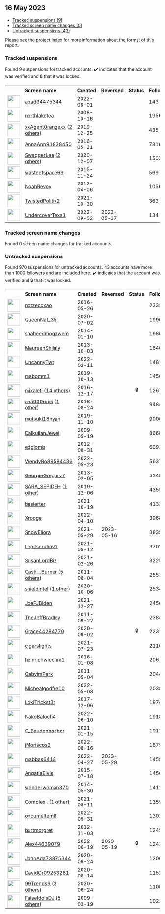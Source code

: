 ## 16 May 2023

* [Tracked suspensions (9)](#tracked-suspensions)
* [Tracked screen name changes (0)](#tracked-screen-name-changes)
* [Untracked suspensions (43)](#untracked-suspensions)

Please see the [project index](https://github.com/travisbrown/twitter-watch) for more information about the format of this report.

### Tracked suspensions

Found 9 suspensions for tracked accounts.
  ✔️ indicates that the account was verified and 🔒 that it was locked.

<table>
    <tr>
        <th></th>
        <th align="left">Screen name</th>
        <th align="left">Created</th>
        <th align="left">Reversed</th>
        <th align="left">Status</th>
        <th align="left">Followers</th>
        <th align="left">Ranking</th></tr>
    </tr>
        <tr>
            <td><a href="https://twitter.com/intent/user?user_id=1532099655399514112">
                <img src="https://pbs.twimg.com/profile_images/1537839899163901953/8kEhfboW_normal.jpg" width="40px" height="40px" align="center"/></a>
            </td>
            <td>
                <a href="https://twitter.com/abad94475344">abad94475344</a></td>
            <td>2022-06-01</td>
            <td></td>
            <td align="center"></td>
            <td>143</td>
            <td>10139</td>
        </tr>
        <tr>
            <td><a href="https://twitter.com/intent/user?user_id=16813689">
                <img src="https://pbs.twimg.com/profile_images/831864402689269760/eElQOJum_normal.jpg" width="40px" height="40px" align="center"/></a>
            </td>
            <td>
                <a href="https://twitter.com/northlaketea">northlaketea</a></td>
            <td>2008-10-16</td>
            <td></td>
            <td align="center"></td>
            <td>1956</td>
            <td>12506</td>
        </tr>
        <tr>
            <td><a href="https://twitter.com/intent/user?user_id=1209647852890337280">
                <img src="https://pbs.twimg.com/profile_images/1563411639327592448/9PAHeBF1_normal.jpg" width="40px" height="40px" align="center"/></a>
            </td>
            <td>
                <a href="https://twitter.com/xxAgent0rangexx">xxAgent0rangexx</a>&nbsp;(<a href="https://api.memory.lol/v1/tw/id/1209647852890337280">2 others</a>)&nbsp;</td>
            <td>2019-12-25</td>
            <td></td>
            <td align="center"></td>
            <td>435</td>
            <td>23384</td>
        </tr>
        <tr>
            <td><a href="https://twitter.com/intent/user?user_id=734168909553766405">
                <img src="https://pbs.twimg.com/profile_images/1587276715117658118/dTYCSi7U_normal.jpg" width="40px" height="40px" align="center"/></a>
            </td>
            <td>
                <a href="https://twitter.com/AnnaApp91838450">AnnaApp91838450</a></td>
            <td>2016-05-21</td>
            <td></td>
            <td align="center"></td>
            <td>78166</td>
            <td>26737</td>
        </tr>
        <tr>
            <td><a href="https://twitter.com/intent/user?user_id=1336059064137244681">
                <img src="https://pbs.twimg.com/profile_images/1510984478906269696/Y5wveUCm_normal.jpg" width="40px" height="40px" align="center"/></a>
            </td>
            <td>
                <a href="https://twitter.com/SwaqqerLee">SwaqqerLee</a>&nbsp;(<a href="https://api.memory.lol/v1/tw/id/1336059064137244681">2 others</a>)&nbsp;</td>
            <td>2020-12-07</td>
            <td></td>
            <td align="center"></td>
            <td>15030</td>
            <td>27674</td>
        </tr>
        <tr>
            <td><a href="https://twitter.com/intent/user?user_id=4347659840">
                <img src="https://pbs.twimg.com/profile_images/1587875319960276993/Q8XTMSNT_normal.jpg" width="40px" height="40px" align="center"/></a>
            </td>
            <td>
                <a href="https://twitter.com/wasteofspace69">wasteofspace69</a></td>
            <td>2015-11-24</td>
            <td></td>
            <td align="center"></td>
            <td>569</td>
            <td>31018</td>
        </tr>
        <tr>
            <td><a href="https://twitter.com/intent/user?user_id=546731540">
                <img src="https://pbs.twimg.com/profile_images/1530939673333358592/ijoamf0q_normal.jpg" width="40px" height="40px" align="center"/></a>
            </td>
            <td>
                <a href="https://twitter.com/NoahRevoy">NoahRevoy</a></td>
            <td>2012-04-06</td>
            <td></td>
            <td align="center"></td>
            <td>10569</td>
            <td>41240</td>
        </tr>
        <tr>
            <td><a href="https://twitter.com/intent/user?user_id=1454482682109472770">
                <img src="https://pbs.twimg.com/profile_images/1546608310882865155/8gnkm-IE_normal.jpg" width="40px" height="40px" align="center"/></a>
            </td>
            <td>
                <a href="https://twitter.com/TwistedPolitix2">TwistedPolitix2</a></td>
            <td>2021-10-30</td>
            <td></td>
            <td align="center"></td>
            <td>363</td>
            <td>95949</td>
        </tr>
        <tr>
            <td><a href="https://twitter.com/intent/user?user_id=1565783229629710338">
                <img src="https://pbs.twimg.com/profile_images/1565797165628375042/aHprJz3M_normal.jpg" width="40px" height="40px" align="center"/></a>
            </td>
            <td>
                <a href="https://twitter.com/UndercoverTexa1">UndercoverTexa1</a></td>
            <td>2022-09-02</td>
            <td>2023-05-17</td>
            <td align="center"></td>
            <td>134</td>
            <td>98400</td>
        </tr></table>

### Tracked screen name changes

Found 0 screen name changes for tracked accounts.

### Untracked suspensions

Found 970 suspensions for untracked accounts.
43 accounts have more than 1000 followers and are included here.
  ✔️ indicates that the account was verified and 🔒 that it was locked.

<table>
    <tr>
        <th></th>
        <th align="left">Screen name</th>
        <th align="left">Created</th>
        <th align="left">Reversed</th>
        <th align="left">Status</th>
        <th align="left">Followers</th>
    </tr>
        <tr>
            <td><a href="https://twitter.com/intent/user?user_id=735887272353107968">
                <img src="https://pbs.twimg.com/profile_images/1470171587739631618/B4WK27yy_normal.jpg" width="40px" height="40px" align="center"/></a>
            </td>
            <td>
                <a href="https://twitter.com/notzecoxao">notzecoxao</a></td>
            <td>2016-05-26</td>
            <td></td>
            <td align="center"></td>
            <td>23325</td>
        </tr>
        <tr>
            <td><a href="https://twitter.com/intent/user?user_id=1278822088908906498">
                <img src="https://pbs.twimg.com/profile_images/1592811878299959298/RzQZmenW_normal.jpg" width="40px" height="40px" align="center"/></a>
            </td>
            <td>
                <a href="https://twitter.com/QueenNat_35">QueenNat_35</a></td>
            <td>2020-07-02</td>
            <td></td>
            <td align="center"></td>
            <td>19906</td>
        </tr>
        <tr>
            <td><a href="https://twitter.com/intent/user?user_id=2284952059">
                <img src="https://pbs.twimg.com/profile_images/739808351413018624/PGTiizRR_normal.jpg" width="40px" height="40px" align="center"/></a>
            </td>
            <td>
                <a href="https://twitter.com/shaheedmoqawem">shaheedmoqawem</a></td>
            <td>2014-01-10</td>
            <td></td>
            <td align="center"></td>
            <td>19865</td>
        </tr>
        <tr>
            <td><a href="https://twitter.com/intent/user?user_id=1931585845">
                <img src="https://pbs.twimg.com/profile_images/417778917487812608/-mT4lt41_normal.png" width="40px" height="40px" align="center"/></a>
            </td>
            <td>
                <a href="https://twitter.com/MaureenShilaly">MaureenShilaly</a></td>
            <td>2013-10-03</td>
            <td></td>
            <td align="center"></td>
            <td>16469</td>
        </tr>
        <tr>
            <td><a href="https://twitter.com/intent/user?user_id=1491964206861619202">
                <img src="https://pbs.twimg.com/profile_images/1538744756150276097/m64i8Srw_normal.jpg" width="40px" height="40px" align="center"/></a>
            </td>
            <td>
                <a href="https://twitter.com/UncannyTwt">UncannyTwt</a></td>
            <td>2022-02-11</td>
            <td></td>
            <td align="center"></td>
            <td>14814</td>
        </tr>
        <tr>
            <td><a href="https://twitter.com/intent/user?user_id=1183398474928312321">
                <img src="https://pbs.twimg.com/profile_images/1183498476769939456/EjGDC6Xu_normal.jpg" width="40px" height="40px" align="center"/></a>
            </td>
            <td>
                <a href="https://twitter.com/mabomm1">mabomm1</a></td>
            <td>2019-10-13</td>
            <td></td>
            <td align="center"></td>
            <td>14508</td>
        </tr>
        <tr>
            <td><a href="https://twitter.com/intent/user?user_id=810070961450086404">
                <img src="https://pbs.twimg.com/profile_images/1576974312472547328/uC6n40yb_normal.jpg" width="40px" height="40px" align="center"/></a>
            </td>
            <td>
                <a href="https://twitter.com/mixaleti">mixaleti</a>&nbsp;(<a href="https://api.memory.lol/v1/tw/id/810070961450086404">14 others</a>)&nbsp;</td>
            <td>2016-12-17</td>
            <td></td>
            <td align="center">🔒</td>
            <td>12671</td>
        </tr>
        <tr>
            <td><a href="https://twitter.com/intent/user?user_id=768491635336503296">
                <img src="https://pbs.twimg.com/profile_images/1516517388417699844/2wMDFXyk_normal.jpg" width="40px" height="40px" align="center"/></a>
            </td>
            <td>
                <a href="https://twitter.com/ana999rock">ana999rock</a>&nbsp;(<a href="https://api.memory.lol/v1/tw/id/768491635336503296">1 other</a>)&nbsp;</td>
            <td>2016-08-24</td>
            <td></td>
            <td align="center"></td>
            <td>9484</td>
        </tr>
        <tr>
            <td><a href="https://twitter.com/intent/user?user_id=1193331431767822337">
                <img src="https://pbs.twimg.com/profile_images/1518480105118466048/CvuhRihU_normal.jpg" width="40px" height="40px" align="center"/></a>
            </td>
            <td>
                <a href="https://twitter.com/mutsuki18nyan">mutsuki18nyan</a></td>
            <td>2019-11-10</td>
            <td></td>
            <td align="center"></td>
            <td>9000</td>
        </tr>
        <tr>
            <td><a href="https://twitter.com/intent/user?user_id=41148297">
                <img src="https://pbs.twimg.com/profile_images/3288582235/a6f634254939c111ad3491d544281295_normal.jpeg" width="40px" height="40px" align="center"/></a>
            </td>
            <td>
                <a href="https://twitter.com/DalkullanJewel">DalkullanJewel</a></td>
            <td>2009-05-19</td>
            <td></td>
            <td align="center"></td>
            <td>8668</td>
        </tr>
        <tr>
            <td><a href="https://twitter.com/intent/user?user_id=794426588">
                <img src="https://pbs.twimg.com/profile_images/996873037197737986/iXL3lJMY_normal.jpg" width="40px" height="40px" align="center"/></a>
            </td>
            <td>
                <a href="https://twitter.com/edglomb">edglomb</a></td>
            <td>2012-08-31</td>
            <td></td>
            <td align="center"></td>
            <td>6091</td>
        </tr>
        <tr>
            <td><a href="https://twitter.com/intent/user?user_id=1528780666397110282">
                <img src="https://pbs.twimg.com/profile_images/1528781053829124097/jhIhVD-Q_normal.jpg" width="40px" height="40px" align="center"/></a>
            </td>
            <td>
                <a href="https://twitter.com/WendyRo89584436">WendyRo89584436</a></td>
            <td>2022-05-23</td>
            <td></td>
            <td align="center"></td>
            <td>5637</td>
        </tr>
        <tr>
            <td><a href="https://twitter.com/intent/user?user_id=1150633502">
                <img src="https://pbs.twimg.com/profile_images/3210993730/3afa964e3ec5fc9efa4b751fa092d9b9_normal.jpeg" width="40px" height="40px" align="center"/></a>
            </td>
            <td>
                <a href="https://twitter.com/GeorgieGregory7">GeorgieGregory7</a></td>
            <td>2013-02-05</td>
            <td></td>
            <td align="center"></td>
            <td>5348</td>
        </tr>
        <tr>
            <td><a href="https://twitter.com/intent/user?user_id=1203063586098159617">
                <img src="https://pbs.twimg.com/profile_images/1577663679025274881/1inuW6sO_normal.jpg" width="40px" height="40px" align="center"/></a>
            </td>
            <td>
                <a href="https://twitter.com/SARA_SEPIDEH">SARA_SEPIDEH</a>&nbsp;(<a href="https://api.memory.lol/v1/tw/id/1203063586098159617">1 other</a>)&nbsp;</td>
            <td>2019-12-06</td>
            <td></td>
            <td align="center"></td>
            <td>4355</td>
        </tr>
        <tr>
            <td><a href="https://twitter.com/intent/user?user_id=1450457714497314825">
                <img src="https://pbs.twimg.com/profile_images/1592400285774893058/gshfAXLZ_normal.jpg" width="40px" height="40px" align="center"/></a>
            </td>
            <td>
                <a href="https://twitter.com/basierter">basierter</a></td>
            <td>2021-10-19</td>
            <td></td>
            <td align="center"></td>
            <td>4131</td>
        </tr>
        <tr>
            <td><a href="https://twitter.com/intent/user?user_id=1513179807252688900">
                <img src="https://pbs.twimg.com/profile_images/1545373255778926592/6aZ7eJsf_normal.jpg" width="40px" height="40px" align="center"/></a>
            </td>
            <td>
                <a href="https://twitter.com/Xrooge">Xrooge</a></td>
            <td>2022-04-10</td>
            <td></td>
            <td align="center"></td>
            <td>3968</td>
        </tr>
        <tr>
            <td><a href="https://twitter.com/intent/user?user_id=1398451633244323842">
                <img src="https://pbs.twimg.com/profile_images/1478748980481859589/FSlspywB_normal.jpg" width="40px" height="40px" align="center"/></a>
            </td>
            <td>
                <a href="https://twitter.com/SnowEliora">SnowEliora</a></td>
            <td>2021-05-29</td>
            <td>2023-05-16</td>
            <td align="center"></td>
            <td>3835</td>
        </tr>
        <tr>
            <td><a href="https://twitter.com/intent/user?user_id=1436979375568834564">
                <img src="https://pbs.twimg.com/profile_images/1436979638249607169/Jto3abIy_normal.jpg" width="40px" height="40px" align="center"/></a>
            </td>
            <td>
                <a href="https://twitter.com/Legitscrutiny1">Legitscrutiny1</a></td>
            <td>2021-09-12</td>
            <td></td>
            <td align="center"></td>
            <td>3702</td>
        </tr>
        <tr>
            <td><a href="https://twitter.com/intent/user?user_id=1365422929652154370">
                <img src="https://pbs.twimg.com/profile_images/1487538702310158337/1OW7fwN5_normal.jpg" width="40px" height="40px" align="center"/></a>
            </td>
            <td>
                <a href="https://twitter.com/SusanLordBiz">SusanLordBiz</a></td>
            <td>2021-02-26</td>
            <td></td>
            <td align="center"></td>
            <td>3225</td>
        </tr>
        <tr>
            <td><a href="https://twitter.com/intent/user?user_id=348316206">
                <img src="https://pbs.twimg.com/profile_images/1587472920443510784/k2_go7pa_normal.jpg" width="40px" height="40px" align="center"/></a>
            </td>
            <td>
                <a href="https://twitter.com/Cash__Burner">Cash__Burner</a>&nbsp;(<a href="https://api.memory.lol/v1/tw/id/348316206">5 others</a>)&nbsp;</td>
            <td>2011-08-04</td>
            <td></td>
            <td align="center"></td>
            <td>2557</td>
        </tr>
        <tr>
            <td><a href="https://twitter.com/intent/user?user_id=1313361092484227072">
                <img src="https://pbs.twimg.com/profile_images/1483875202895335432/ngoazwIC_normal.jpg" width="40px" height="40px" align="center"/></a>
            </td>
            <td>
                <a href="https://twitter.com/shieldintel">shieldintel</a>&nbsp;(<a href="https://api.memory.lol/v1/tw/id/1313361092484227072">1 other</a>)&nbsp;</td>
            <td>2020-10-06</td>
            <td></td>
            <td align="center"></td>
            <td>2534</td>
        </tr>
        <tr>
            <td><a href="https://twitter.com/intent/user?user_id=1475526041707978757">
                <img src="https://pbs.twimg.com/profile_images/1534006948470874112/z39WUy1B_normal.jpg" width="40px" height="40px" align="center"/></a>
            </td>
            <td>
                <a href="https://twitter.com/JoeFJBiden">JoeFJBiden</a></td>
            <td>2021-12-27</td>
            <td></td>
            <td align="center"></td>
            <td>2450</td>
        </tr>
        <tr>
            <td><a href="https://twitter.com/intent/user?user_id=378185853">
                <img src="https://pbs.twimg.com/profile_images/1326027528243437568/nsmFtcc4_normal.jpg" width="40px" height="40px" align="center"/></a>
            </td>
            <td>
                <a href="https://twitter.com/TheJeffBradley">TheJeffBradley</a></td>
            <td>2011-09-22</td>
            <td></td>
            <td align="center"></td>
            <td>2384</td>
        </tr>
        <tr>
            <td><a href="https://twitter.com/intent/user?user_id=1301017488210055170">
                <img src="https://pbs.twimg.com/profile_images/1445225143467331585/lsA4nlx3_normal.jpg" width="40px" height="40px" align="center"/></a>
            </td>
            <td>
                <a href="https://twitter.com/Grace44284770">Grace44284770</a></td>
            <td>2020-09-02</td>
            <td></td>
            <td align="center">🔒</td>
            <td>2231</td>
        </tr>
        <tr>
            <td><a href="https://twitter.com/intent/user?user_id=1418692867283841024">
                <img src="https://pbs.twimg.com/profile_images/1509225611080142849/zvxvbDX6_normal.jpg" width="40px" height="40px" align="center"/></a>
            </td>
            <td>
                <a href="https://twitter.com/cigarslights">cigarslights</a></td>
            <td>2021-07-23</td>
            <td></td>
            <td align="center"></td>
            <td>2110</td>
        </tr>
        <tr>
            <td><a href="https://twitter.com/intent/user?user_id=4747419382">
                <img src="https://pbs.twimg.com/profile_images/1074066518953115651/WwZOqfUC_normal.jpg" width="40px" height="40px" align="center"/></a>
            </td>
            <td>
                <a href="https://twitter.com/heinrichwiechm1">heinrichwiechm1</a></td>
            <td>2016-01-08</td>
            <td></td>
            <td align="center"></td>
            <td>2067</td>
        </tr>
        <tr>
            <td><a href="https://twitter.com/intent/user?user_id=292840680">
                <img src="https://pbs.twimg.com/profile_images/1494430723838783502/WloU8bX4_normal.jpg" width="40px" height="40px" align="center"/></a>
            </td>
            <td>
                <a href="https://twitter.com/GabyimPark">GabyimPark</a></td>
            <td>2011-05-04</td>
            <td></td>
            <td align="center"></td>
            <td>2044</td>
        </tr>
        <tr>
            <td><a href="https://twitter.com/intent/user?user_id=1523244399534219264">
                <img src="https://pbs.twimg.com/profile_images/1596290786152402946/1pvD9A_g_normal.jpg" width="40px" height="40px" align="center"/></a>
            </td>
            <td>
                <a href="https://twitter.com/Michealgodfre10">Michealgodfre10</a></td>
            <td>2022-05-08</td>
            <td></td>
            <td align="center"></td>
            <td>2038</td>
        </tr>
        <tr>
            <td><a href="https://twitter.com/intent/user?user_id=938222651281215488">
                <img src="https://pbs.twimg.com/profile_images/1595144968418492416/7re_rHx8_normal.jpg" width="40px" height="40px" align="center"/></a>
            </td>
            <td>
                <a href="https://twitter.com/LokiTrickst3r">LokiTrickst3r</a></td>
            <td>2017-12-06</td>
            <td></td>
            <td align="center"></td>
            <td>1974</td>
        </tr>
        <tr>
            <td><a href="https://twitter.com/intent/user?user_id=1535063304367906821">
                <img src="https://pbs.twimg.com/profile_images/1571093206250528769/DT0GjhVZ_normal.jpg" width="40px" height="40px" align="center"/></a>
            </td>
            <td>
                <a href="https://twitter.com/NakoBaloch4">NakoBaloch4</a></td>
            <td>2022-06-10</td>
            <td></td>
            <td align="center"></td>
            <td>1918</td>
        </tr>
        <tr>
            <td><a href="https://twitter.com/intent/user?user_id=1350153279930560512">
                <img src="https://pbs.twimg.com/profile_images/1350153889241313282/CB8Tp-AC_normal.jpg" width="40px" height="40px" align="center"/></a>
            </td>
            <td>
                <a href="https://twitter.com/C_Baudenbacher">C_Baudenbacher</a></td>
            <td>2021-01-15</td>
            <td></td>
            <td align="center"></td>
            <td>1917</td>
        </tr>
        <tr>
            <td><a href="https://twitter.com/intent/user?user_id=1559525399100592128">
                <img src="https://pbs.twimg.com/profile_images/1559525717406359555/VoVTMZE8_normal.jpg" width="40px" height="40px" align="center"/></a>
            </td>
            <td>
                <a href="https://twitter.com/jMoriscos2">jMoriscos2</a></td>
            <td>2022-08-16</td>
            <td></td>
            <td align="center"></td>
            <td>1675</td>
        </tr>
        <tr>
            <td><a href="https://twitter.com/intent/user?user_id=1519315260267954176">
                <img src="https://pbs.twimg.com/profile_images/1596716356824621056/iODj6e7g_normal.jpg" width="40px" height="40px" align="center"/></a>
            </td>
            <td>
                <a href="https://twitter.com/mabbas6418">mabbas6418</a></td>
            <td>2022-04-27</td>
            <td>2023-05-29</td>
            <td align="center"></td>
            <td>1459</td>
        </tr>
        <tr>
            <td><a href="https://twitter.com/intent/user?user_id=3381841943">
                <img src="https://pbs.twimg.com/profile_images/1553958180778135552/fzpUrJrZ_normal.jpg" width="40px" height="40px" align="center"/></a>
            </td>
            <td>
                <a href="https://twitter.com/AngatiaElvis">AngatiaElvis</a></td>
            <td>2015-07-18</td>
            <td></td>
            <td align="center"></td>
            <td>1450</td>
        </tr>
        <tr>
            <td><a href="https://twitter.com/intent/user?user_id=2572823847">
                <img src="https://pbs.twimg.com/profile_images/832767401833877504/rdeQkyJv_normal.jpg" width="40px" height="40px" align="center"/></a>
            </td>
            <td>
                <a href="https://twitter.com/wonderwoman370">wonderwoman370</a></td>
            <td>2014-05-30</td>
            <td></td>
            <td align="center"></td>
            <td>1411</td>
        </tr>
        <tr>
            <td><a href="https://twitter.com/intent/user?user_id=1425597829905592320">
                <img src="https://pbs.twimg.com/profile_images/1506643074713374722/5_amHubn_normal.jpg" width="40px" height="40px" align="center"/></a>
            </td>
            <td>
                <a href="https://twitter.com/CompIex_">CompIex_</a>&nbsp;(<a href="https://api.memory.lol/v1/tw/id/1425597829905592320">1 other</a>)&nbsp;</td>
            <td>2021-08-11</td>
            <td></td>
            <td align="center"></td>
            <td>1359</td>
        </tr>
        <tr>
            <td><a href="https://twitter.com/intent/user?user_id=1531516175842172931">
                <img src="https://abs.twimg.com/sticky/default_profile_images/default_profile_normal.png" width="40px" height="40px" align="center"/></a>
            </td>
            <td>
                <a href="https://twitter.com/oncumeltem8">oncumeltem8</a></td>
            <td>2022-05-31</td>
            <td></td>
            <td align="center"></td>
            <td>1301</td>
        </tr>
        <tr>
            <td><a href="https://twitter.com/intent/user?user_id=922497608">
                <img src="https://pbs.twimg.com/profile_images/378800000606315463/12483eb2d3d125359c4722a63f75f6dc_normal.jpeg" width="40px" height="40px" align="center"/></a>
            </td>
            <td>
                <a href="https://twitter.com/burtmorgret">burtmorgret</a></td>
            <td>2012-11-03</td>
            <td></td>
            <td align="center"></td>
            <td>1245</td>
        </tr>
        <tr>
            <td><a href="https://twitter.com/intent/user?user_id=1538511580748455936">
                <img src="https://pbs.twimg.com/profile_images/1538517567672832003/cX7S8SU3_normal.jpg" width="40px" height="40px" align="center"/></a>
            </td>
            <td>
                <a href="https://twitter.com/Alex44639079">Alex44639079</a></td>
            <td>2022-06-19</td>
            <td>2023-05-19</td>
            <td align="center">🔒</td>
            <td>1241</td>
        </tr>
        <tr>
            <td><a href="https://twitter.com/intent/user?user_id=1309012924950892544">
                <img src="https://abs.twimg.com/sticky/default_profile_images/default_profile_normal.png" width="40px" height="40px" align="center"/></a>
            </td>
            <td>
                <a href="https://twitter.com/JohnAda73875344">JohnAda73875344</a></td>
            <td>2020-09-24</td>
            <td></td>
            <td align="center"></td>
            <td>1200</td>
        </tr>
        <tr>
            <td><a href="https://twitter.com/intent/user?user_id=1294317750270263297">
                <img src="https://pbs.twimg.com/profile_images/1294321934235295746/-YTT5R7h_normal.jpg" width="40px" height="40px" align="center"/></a>
            </td>
            <td>
                <a href="https://twitter.com/DavidGr09263281">DavidGr09263281</a></td>
            <td>2020-08-14</td>
            <td></td>
            <td align="center"></td>
            <td>1152</td>
        </tr>
        <tr>
            <td><a href="https://twitter.com/intent/user?user_id=1275746657863233538">
                <img src="https://pbs.twimg.com/profile_images/1596919624817180672/7VQCNlSX_normal.png" width="40px" height="40px" align="center"/></a>
            </td>
            <td>
                <a href="https://twitter.com/99Trends9">99Trends9</a>&nbsp;(<a href="https://api.memory.lol/v1/tw/id/1275746657863233538">3 others</a>)&nbsp;</td>
            <td>2020-06-24</td>
            <td></td>
            <td align="center"></td>
            <td>1100</td>
        </tr>
        <tr>
            <td><a href="https://twitter.com/intent/user?user_id=25197156">
                <img src="https://pbs.twimg.com/profile_images/1139732506498891776/ISsq8-5W_normal.png" width="40px" height="40px" align="center"/></a>
            </td>
            <td>
                <a href="https://twitter.com/FalseIdolsDJ">FalseIdolsDJ</a>&nbsp;(<a href="https://api.memory.lol/v1/tw/id/25197156">5 others</a>)&nbsp;</td>
            <td>2009-03-19</td>
            <td></td>
            <td align="center"></td>
            <td>1021</td>
        </tr></table>
